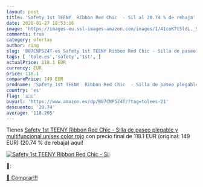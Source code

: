 ```yaml
---
layout: post
title: 'Safety 1st TEENY  Ribbon Red Chic  - Sil al 20.74 % de rebaja'
date: 2020-01-27 18:53:16
image: 'https://images-eu.ssl-images-amazon.com/images/I/41coK7t5ldL._SL200_.jpg'
comments: true
category: ofertas
author: ring
slug: 'B07CNP5Z4T-es Safety 1st TEENY Ribbon Red Chic - Silla de paseo plegable...'
tags: [ 'tole.es','safety','1st', ]
actualPrice: 118.1 EUR
currency: EUR
price: 118.1
comparePrice: 149 EUR
prodname: 'Safety 1st TEENY  Ribbon Red Chic  - Silla de paseo plegable y multifuncional  unisex  color rojo'
country: 'es'
flag: '🇪🇸'
buyurl: 'https://www.amazon.es/dp/B07CNP5Z4T/?tag=tolees-21'
descuento: '20.74'
average: '118.205'
---
```


Tienes [Safety 1st TEENY  Ribbon Red Chic  - Silla de paseo plegable y multifuncional  unisex  color rojo](https://www.amazon.es/dp/B07CNP5Z4T/?tag=tolees-21) con precio final de  118.1 EUR (original: 149 EUR) (20.74 %  de rebaja) aqui!

[![Safety 1st TEENY  Ribbon Red Chic  - Sil](https://images-eu.ssl-images-amazon.com/images/I/41coK7t5ldL._SL200_.jpg)](https://www.amazon.es/dp/B07CNP5Z4T/?tag=tolees-21)

🔎:


[🛒 Comprar!!!](https://www.amazon.es/dp/B07CNP5Z4T/?tag=tolees-21)
